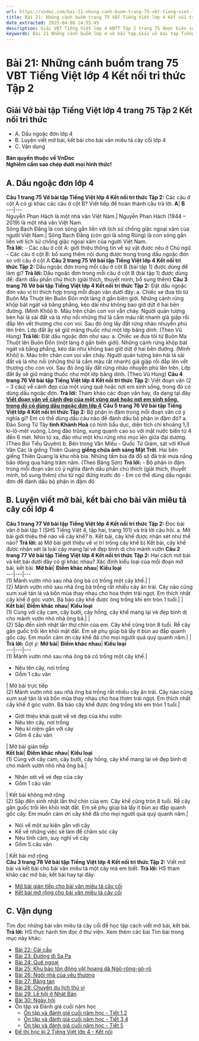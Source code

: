 ```yaml
---
url: https://vndoc.com/bai-21-nhung-canh-buom-trang-75-vbt-tieng-viet-lop-4-ket-noi-tri-thuc-tap-2-319231
title: Bài 21: Những cánh buồm trang 75 VBT Tiếng Việt lớp 4 Kết nối tri thức Tập 2 - VnDoc.com
date_extracted: 2025-04-08 14:55:45
description: Giải VBT Tiếng Việt lớp 4 KNTT Tập 2 trang 75 được biên soạn nhằm giúp các em HS đạt kết quả tốt trong quá trình làm bài tập và học tập môn Tiếng Việt lớp 4.
keywords: Bài 21 Những cánh buồm lớp 4 vở bài tập,Giải vở bài tập Tiếng Việt lớp 4 Bài 21 Những cánh buồm,Bài 21 Những cánh buồm lớp 4,Bài 21 Những cánh buồm lớp 4 vbt,Bài 21 Những cánh buồm lớp 4 trang 75,tiếng việt lớp 4 Bài 21 Những cánh buồm,tiếng việt lớp 4,tiếng việt lớp 4 kết nối tri thức,vở bài tập tiếng việt lớp 4,sách tiếng việt lớp 4,bài tập tiếng việt lớp 4,giải bài tập tiếng việt lớp 4
---
```


# Bài 21: Những cánh buồm trang 75 VBT Tiếng Việt lớp 4 Kết nối tri thức Tập 2
## **Giải Vở bài tập Tiếng Việt lớp 4 trang 75 Tập 2 Kết nối tri thức**
  * A. Dấu ngoặc đơn lớp 4
  * B. Luyện viết mở bài, kết bài cho bài văn miêu tả cây cối lớp 4
  * C. Vận dụng

**Bản quyền thuộc về VnDoc**  
**Nghiêm cấm sao chép dưới mọi hình thức\!**
## **A. Dấu ngoặc đơn lớp 4**
**Câu 1 trang 75 Vở bài tập Tiếng Việt lớp 4 Kết nối tri thức Tập 2:** Các câu ở cột A có gì khác các câu ở cột B? Viết tiếp để hoàn thành câu trả lời.
**A**| **B**  
---|---  
Nguyễn Phan Hách là một nhà văn Việt Nam.| Nguyễn Phan Hách \(1944 – 2019\) là một nhà văn Việt Nam.  
Sông Bạch Đằng là con sông gắn liền với lịch sử chống giặc ngoại xâm của người Việt Nam.| Sông Bạch Đằng \(còn gọi là sông Rừng\) là con sông gắn liền với lịch sử chống giặc ngoại xâm của người Việt Nam.  
**Trả lời:**
\- Các câu ở cột A: giới thiệu thông tin về sự vật được nêu ở Chủ ngữ
\- Các câu ở cột B: bổ sung thêm nội dung được trong trong dấu ngoặc đơn so với câu ở cột A
**Câu 2 trang 75 Vở bài tập Tiếng Việt lớp 4 Kết nối tri thức Tập 2:** Dấu ngoặc đơn trong mỗi câu ở cột B \(bài tập 1\) được dùng để làm gì?
**Trả lời:**
Dấu ngoặc đơn trong mỗi câu ở cột B \(bài tập 1\) được dùng để: đánh dấu phần chú thích \(giải thích, thuyết minh, bổ sung thêm\)
**Câu 3 trang 76 Vở bài tập Tiếng Việt lớp 4 Kết nối tri thức Tập 2:** Đặt dấu ngoặc đơn vào vị trí thích hợp trong mỗi đoạn văn dưới đây:
a. Chiếc xe đưa tôi từ Buôn Ma Thuột lên Buôn Đôn một làng ở gần biên giới. Những cánh rừng khộp bát ngát và bằng phẳng, kéo dài như không bao giờ dứt ở hai bên đường.
\(Minh Khôi\)
b. Máu trên chân con voi vẫn chảy. Người quản tượng bèn hải lá sài đất và lá nhọ nồi những thứ lá cầm máu rất nhanh giã giập rồi đắp lên vết thương cho con voi. Sau đó ông lấy đất rừng nhào nhuyễn phủ lên trên. Lớp đất ấy sẽ giữ mảng thuốc như một lớp băng dính.
\(Theo Vũ Hùng\)
**Trả lời:**
Đặt dấu ngoặc đơn như sau:
a. Chiếc xe đưa tôi từ Buôn Ma Thuột lên Buôn Đôn \(một làng ở gần biên giới\). Những cánh rừng khộp bát ngát và bằng phẳng, kéo dài như không bao giờ dứt ở hai bên đường.
\(Minh Khôi\)
b. Máu trên chân con voi vẫn chảy. Người quản tượng bèn hải lá sài đất và lá nhọ nồi \(những thứ lá cầm máu rất nhanh\) giã giập rồi đắp lên vết thương cho con voi. Sau đó ông lấy đất rừng nhào nhuyễn phủ lên trên. Lớp đất ấy sẽ giữ mảng thuốc như một lớp băng dính.
\(Theo Vũ Hùng\)
**Câu 4 trang 76 Vở bài tập Tiếng Việt lớp 4 Kết nối tri thức Tập 2:** Viết đoạn văn \(2 – 3 câu\) về cảnh đẹp của một vùng quê hoặc nơi em sinh sống, trong đó có dùng dấu ngoặc đơn.
**Trả lời:**
Tham khảo các đoạn văn hay, đa dạng tại đây **[Viết đoạn văn về cảnh đẹp của một vùng quê hoặc nơi em sinh sống, trong đó có dùng dấu ngoặc đơn lớp 4](<https://vndoc.com/viet-doan-van-ve-canh-dep-cua-mot-vung-que-hoac-noi-em-sinh-song-trong-do-co-dung-dau-ngoac-don-lop-4-302501>)**
**Câu 5 trang 76 Vở bài tập Tiếng Việt lớp 4 Kết nối tri thức Tập 2:** Bộ phận in đậm trong mỗi đoạn văn có ý nghĩa gì? Em có thể dùng dấu câu nào để đánh dấu bộ phận in đậm đó?
a. Đảo Song Tử Tây **tỉnh Khánh Hoà** có hình bầu dục, diện tích chỉ khoảng 1,3 ki-lô-mét vuông. Lòng đảo trũng, xung quanh cao so với mặt nước biển từ 4 đến 6 mét. Nhìn từ xa, đảo như một khu rừng nhỏ mọc lên giữa đại dương.
\(Theo Bùi Tiểu Quyên\)
b. Bên trong Văn Miếu - Quốc Tử Giám, sát với Khuê Văn Các là giếng Thiên Quang **giếng chứa ánh sáng Mặt Trời**. Hai bên giếng Thiên Quang là khu nhà bia. Những tấm bia đá đồ sộ đã trải mưa nắng bão dông qua hàng trăm năm.
\(Theo Băng Sơn\)
**Trả lời:**
\- Bộ phận in đậm trong mỗi đoạn văn có ý nghĩa đánh dấu phần chú thích \(giải thích, thuyết minh, bổ sung thêm\) cho từ ngữ đứng trước đó
\- Em có thể dùng dấu ngoặc đơn để đánh dấu bộ phận in đậm đó
## **B. Luyện viết mở bài, kết bài cho bài văn miêu tả cây cối lớp 4**
**Câu 1 trang 77 Vở bài tập Tiếng Việt lớp 4 Kết nối tri thức Tập 2:** Đọc bài văn ở bài tập 1 \(SHS Tiếng Việt 4, tập hai, trang 101\) và trả lời câu hỏi.
a. Mở bài giới thiệu thế nào về cây khế?
b. Kết bài, cây khế được nhận xét như thế nào?
**Trả lời:**
a\) Mở bài giới thiệu về vị trí trồng cây khế
b\) Kết bài, cây khế được nhận xét là loài cây mang lại vẻ đẹp bình dị cho mảnh vườn
**Câu 2 trang 77 Vở bài tập Tiếng Việt lớp 4 Kết nối tri thức Tập 2:** Hai cách mở bài và kết bài dưới đây có gì khác nhau? Xác định kiểu loại của mỗi đoạn mở bài, kết bài.
**Mở bài**| **Điểm khác nhau**| **Kiểu loại**  
---|---|---  
\(1\) Mảnh vườn nhỏ sau nhà ông bà có trồng một cây khế.| |   
\(2\) Mảnh vườn nhỏ sau nhà ông bà trồng rất nhiều cây ăn trái. Cây nào cũng xum xuê tán lá và bốn mùa thay nhau cho hoa thơm trái ngọt. Em thích nhất cây khế ở góc vườn. Bà bảo cây khế được ông trồng khi em tròn 1 tuổi.| |   
**Kết bài**| **Điểm khác nhau**| **Kiểu loại**  
\(1\) Cùng với cây cam, cây bưởi, cây hồng, cây khế mang lại vẻ đẹp bình dị cho mảnh vườn nhỏ nhà ông bà.| |   
\(2\) Sắp đến sinh nhật lần thứ chín của em. Cây khế cũng tròn 8 tuổi. Rễ cây gân guốc trồi lên khỏi mặt đất. Em sẽ phụ giúp bà lấy ít bùn ao đắp quanh gốc cây. Em muốn cảm ơn cây khế đã cho mọi người quả quý quanh năm.| |   
**Trả lời:**
_Gợi ý:_
**Mở bài**| **Điểm khác nhau**| **Kiểu loại**  
---|---|---  
\(1\) Mảnh vườn nhỏ sau nhà ông bà có trồng một cây khế.| 
  * Nêu tên cây, nơi trồng
  * Gồm 1 câu văn

| Mở bài trực tiếp  
\(2\) Mảnh vườn nhỏ sau nhà ông bà trồng rất nhiều cây ăn trái. Cây nào cũng xum xuê tán lá và bốn mùa thay nhau cho hoa thơm trái ngọt. Em thích nhất cây khế ở góc vườn. Bà bảo cây khế được ông trồng khi em tròn 1 tuổi.| 
  * Giới thiệu khái quát về vẻ đẹp của khu vườn
  * Nêu tên cây, nơi trồng
  * Nêu kỉ niệm gắn với cây
  * Gồm 4 câu văn

| Mở bài gián tiếp  
**Kết bài**| **Điểm khác nhau**| **Kiểu loại**  
\(1\) Cùng với cây cam, cây bưởi, cây hồng, cây khế mang lại vẻ đẹp bình dị cho mảnh vườn nhỏ nhà ông bà.| 
  * Nhận xét về vẻ đẹp của cây
  * Gồm 1 câu văn

| Kết bài không mở rộng  
\(2\) Sắp đến sinh nhật lần thứ chín của em. Cây khế cũng tròn 8 tuổi. Rễ cây gân guốc trồi lên khỏi mặt đất. Em sẽ phụ giúp bà lấy ít bùn ao đắp quanh gốc cây. Em muốn cảm ơn cây khế đã cho mọi người quả quý quanh năm.| 
  * Nói về một sự kiện gắn với cây
  * Kể về những việc sẽ làm để chăm sóc cây
  * Nêu tình cảm, suy nghĩ về cây
  * Gồm 5 câu văn

| Kết bài mở rộng  
**Câu 3 trang 78 Vở bài tập Tiếng Việt lớp 4 Kết nối tri thức Tập 2:** Viết mở bài và kết bài cho bài văn miêu tả một cây mà em biết.
**Trả lời:**
HS tham khảo các mở bài, kết bài hay tại đây:
  * [Mở bài gián tiếp cho bài văn miêu tả cây cối](<https://vndoc.com/viet-mo-bai-doan-van-ta-mot-loai-cay-ma-em-yeu-thich-164202>)
  * [Kết bài mở rộng cho bài văn miêu tả cây cối](<https://vndoc.com/viet-doan-ket-bai-mo-rong-cho-bai-van-mieu-ta-cay-coi-200403>)

## **C. Vận dụng**
Tìm đọc những bài văn miêu tả cây cối để học tập cách viết mở bài, kết bài.
**Trả lời:**
HS thực hành tìm đọc ở thư viện.
Xem thêm các bài Tìm bài trong mục này khác:
  * [Bài 22: Cái cầu](</bai-22-cai-cau-trang-79-vbt-tieng-viet-lop-4-ket-noi-tri-thuc-tap-2-319232>)
  * [Bài 23: Đường đi Sa Pa](</bai-23-duong-di-sa-pa-trang-82-vbt-tieng-viet-lop-4-ket-noi-tri-thuc-tap-2-319313>)
  * [Bài 24: Quê ngoại](</bai-24-que-ngoai-trang-86-vbt-tieng-viet-lop-4-ket-noi-tri-thuc-tap-2-319355>)
  * [Bài 25: Khu bảo tồn động vật hoang dã Ngô-rông-gô-rô](</bai-25-khu-bao-ton-dong-vat-hoang-da-ngo-rong-go-ro-trang-89-vbt-tieng-viet-lop-4-ket-noi-tri-thuc-tap-2-319358>)
  * [Bài 26: Ngôi nhà của yêu thương](</bai-26-ngoi-nha-cua-yeu-thuong-trang-93-vbt-tieng-viet-lop-4-ket-noi-tri-thuc-tap-2-319360>)
  * [Bài 27: Băng tan](</bai-27-bang-tan-trang-95-vbt-tieng-viet-lop-4-ket-noi-tri-thuc-tap-2-319362>)
  * [Bài 28: Chuyến du lịch thú vị](</bai-28-chuyen-du-lich-thu-vi-trang-98-vbt-tieng-viet-lop-4-ket-noi-tri-thuc-tap-2-319364>)
  * [Bài 29: Lễ hội ở Nhật Bản](</bai-29-le-hoi-o-nhat-ban-trang-100-vbt-tieng-viet-lop-4-ket-noi-tri-thuc-tap-2-319365>)
  * [Bài 30: Ngày hội](</bai-30-ngay-hoi-trang-103-vbt-tieng-viet-lop-4-ket-noi-tri-thuc-tap-2-319367>)
  * Ôn tập và Đánh giá cuối năm học
    * [Ôn tập và đánh giá cuối năm học - Tiết 1,2](</on-tap-va-danh-gia-cuoi-nam-hoc-tiet-1-2-trang-107-vbt-tieng-viet-lop-4-ket-noi-tri-thuc-tap-2-319369>)
    * [Ôn tập và đánh giá cuối năm học - Tiết 3,4](</on-tap-va-danh-gia-cuoi-nam-hoc-tiet-3-4-trang-110-vbt-tieng-viet-lop-4-ket-noi-tri-thuc-tap-2-319371>)
    * [Ôn tập và đánh giá cuối năm học - Tiết 5](</on-tap-va-danh-gia-cuoi-nam-hoc-tiet-5-trang-111-vbt-tieng-viet-lop-4-ket-noi-tri-thuc-tap-2-319374>)
  * [Đề thi học kì 2 Tiếng Việt lớp 4 - Kết nối](<https://vndoc.com/de-thi-hoc-ki-2-lop-4-mon-tieng-viet>)


